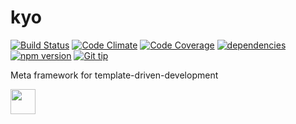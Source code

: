 kyo
=====
<!-- Badge start -->

[![Build Status][my_travis_badge_url]][my_travis_url]
[![Code Climate][my_codeclimate_badge_url]][my_codeclimate_url]
[![Code Coverage][my_codeclimate_coverage_badge_url]][my_codeclimate_url]
[![dependencies][my_gemnasium_badge_url]][my_gemnasium_url]
[![npm version][my_npm_budge_url]][my_npm_url]
[![Git tip][my_gittip_budge_url]][my_gittip_url]
<!-- Badge end -->


Meta framework for template-driven-development

<!-- Banner start -->

<a href="http://nodejs.org/"><img style="height:40px;" src="http://nodejs.org/images/logos/nodejs-dark.png" height="40"></a>&nbsp;
<!-- Banner end -->


<!-- Links start -->

[nodejs_url]: http://nodejs.org/
[my_license_url]: http://raw.github.com/okunishinishi/leaf/master/LICENSE
[my_travis_url]: http://travis-ci.org/okunishinishi/leaf
[my_travis_badge_url]: http://img.shields.io/travis/okunishinishi/leaf.svg?style=flat
[my_codeclimate_url]: http://codeclimate.com/github/okunishinishi/leaf
[my_codeclimate_badge_url]: http://img.shields.io/codeclimate/github/okunishinishi/leaf.svg?style=flat
[my_codeclimate_coverage_badge_url]: http://img.shields.io/codeclimate/coverage/github/okunishinishi/leaf.svg?style=flat
[my_apiguide_url]: http://okunishinishi.github.io/leaf/apiguide/
[my_coverage_report_url]: http://okunishinishi.github.io/leaf/coverage/lcov-report/
[my_gittip_url]: http://www.gittip.com/okunishinishi/
[my_gittip_budge_url]: http://img.shields.io/gittip/okunishinishi.svg?style=flat
[my_npm_url]: http://www.npmjs.org/package/leaf
[my_npm_budge_url]: http://img.shields.io/npm/v/leaf.svg?style=flat
[my_tag_url]: http://github.com/okunishinishi/leaf/releases/tag/
[my_tag_badge_url]: http://img.shields.io/github/tag/okunishinishi/leaf.svg?style=flat
[my_gemnasium_url]: http://gemnasium.com/okunishinishi/leaf
[my_gemnasium_badge_url]: http://img.shields.io/gemnasium/okunishinishi/leaf.svg?style=flat
<!-- Links end-->